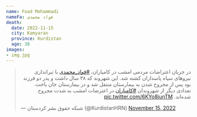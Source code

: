 ```yaml
---
name: Foad Mohammadi
nameFa: فواد محمدی
death:
  date: 2022-11-15
  city: Kamyaran
  province: Kurdistan
  age: 38
images:
- img.jpg
---
```


<blockquote class="twitter-tweet"><p lang="fa" dir="rtl">در جریان اعتراضات مردمی امشب در کامیاران، <a href="https://twitter.com/hashtag/%D9%81%D9%88%D8%A7%D8%AF_%D9%85%D8%AD%D9%85%D8%AF%DB%8C?src=hash&amp;ref_src=twsrc%5Etfw">#فواد_محمدی</a> با تیراندازی نیروهای سپاه پاسداران کشته شد. این شهروند که ۳۸ سال داشت و پدر دو فرزند بود پس از مجروح شدن به بیمارستان منتقل شد و در بیمارستان جان باخت. تعدادی دیگر از شهروندان <a href="https://twitter.com/hashtag/%DA%A9%D8%A7%D9%85%DB%8C%D8%A7%D8%B1%D8%A7%D9%86?src=hash&amp;ref_src=twsrc%5Etfw">#کامیاران</a> در اعترضات امشب به شدت مجروح شده‌اند. <a href="https://t.co/6KYo8iunTM">pic.twitter.com/6KYo8iunTM</a></p>&mdash; شبکه حقوق بشر کردستان (@KurdistanHRN) <a href="https://twitter.com/KurdistanHRN/status/1592616369128099840?ref_src=twsrc%5Etfw">November 15, 2022</a></blockquote> <script async src="https://platform.twitter.com/widgets.js" charset="utf-8"></script>